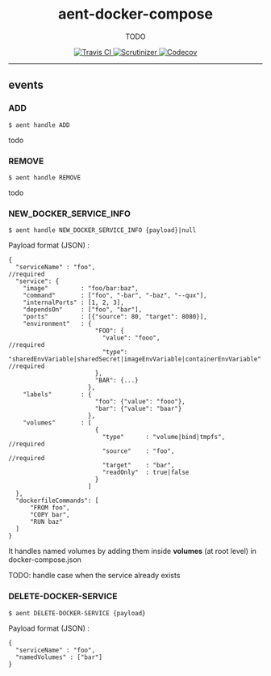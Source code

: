 <h1 align="center">aent-docker-compose</h1>
<p align="center">TODO</p>
<p align="center">
    <a href="https://travis-ci.org/theaentmachine/aent-docker-compose">
        <img src="https://travis-ci.org/theaentmachine/aent-docker-compose.svg?branch=master" alt="Travis CI">
    </a>
    <a href="https://scrutinizer-ci.com/g/theaentmachine/aent-docker-compose/?branch=master">
        <img src="https://scrutinizer-ci.com/g/theaentmachine/aent-docker-compose/badges/quality-score.png?b=master" alt="Scrutinizer">
    </a>
    <a href="https://codecov.io/gh/theaentmachine/aent-docker-compose/branch/master">
        <img src="https://codecov.io/gh/theaentmachine/aent-docker-compose/branch/master/graph/badge.svg" alt="Codecov">
    </a>
</p>

---

## events

### ADD
`$ aent handle ADD`

todo

### REMOVE
`$ aent handle REMOVE`

todo


### NEW_DOCKER_SERVICE_INFO
`$ aent handle NEW_DOCKER_SERVICE_INFO {payload}|null`

Payload format (JSON) :
```
{
  "serviceName" : "foo",                                        //required  
  "service": {
    "image"         : "foo/bar:baz",
    "command"       : ["foo", "-bar", "-baz", "--qux"],
    "internalPorts" : [1, 2, 3],
    "dependsOn"     : ["foo", "bar"],
    "ports"         : [{"source": 80, "target": 8080}],
    "environment"   : {
                        "FOO": {
                          "value": "fooo",                      //required
                          "type": "sharedEnvVariable|sharedSecret|imageEnvVariable|containerEnvVariable"    //required
                        },
                        "BAR": {...}
                      },
    "labels"        : {
                        "foo": {"value": "fooo"},
                        "bar": {"value": "baar"}
                      },               
    "volumes"       : [
                        {
                          "type"      : "volume|bind|tmpfs",    //required
                          "source"    : "foo",                  //required
                          "target"    : "bar",
                          "readOnly"  : true|false
                        }
                      ]
  },
  "dockerfileCommands": [
      "FROM foo",
      "COPY bar",
      "RUN baz"
  ]
}
```
It handles named volumes by adding them inside **volumes** (at root level) in docker-compose.json

TODO: handle case when the service already exists


### DELETE-DOCKER-SERVICE
`$ aent DELETE-DOCKER-SERVICE {payload}`

Payload format (JSON) :
```
{
  "serviceName" : "foo",
  "namedVolumes" : ["bar"]
}
```

